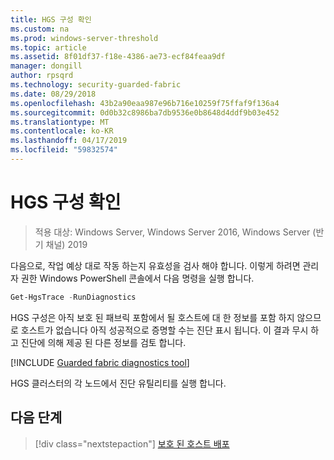 ```yaml
---
title: HGS 구성 확인
ms.custom: na
ms.prod: windows-server-threshold
ms.topic: article
ms.assetid: 8f01df37-f18e-4386-ae73-ecf84feaa9df
manager: dongill
author: rpsqrd
ms.technology: security-guarded-fabric
ms.date: 08/29/2018
ms.openlocfilehash: 43b2a90eaa987e96b716e10259f75ffaf9f136a4
ms.sourcegitcommit: 0d0b32c8986ba7db9536e0b8648d4ddf9b03e452
ms.translationtype: MT
ms.contentlocale: ko-KR
ms.lasthandoff: 04/17/2019
ms.locfileid: "59832574"
---
```

# <a name="verify-the-hgs-configuration"></a>HGS 구성 확인

>적용 대상: Windows Server, Windows Server 2016, Windows Server (반기 채널) 2019


다음으로, 작업 예상 대로 작동 하는지 유효성을 검사 해야 합니다. 이렇게 하려면 관리자 권한 Windows PowerShell 콘솔에서 다음 명령을 실행 합니다.

```powershell
Get-HgsTrace -RunDiagnostics
```

HGS 구성은 아직 보호 된 패브릭 포함에서 될 호스트에 대 한 정보를 포함 하지 않으므로 호스트가 없습니다 아직 성공적으로 증명할 수는 진단 표시 됩니다. 이 결과 무시 하 고 진단에 의해 제공 된 다른 정보를 검토 합니다.

[!INCLUDE [Guarded fabric diagnostics tool](../../../includes/guarded-fabric-diagnostics-tool.md)] 

<!-- When a link is available for an updated troubleshooting guide, add a sentence like the following and create a link to the troubleshooting guide:
If failures did occur, please review the remediation steps provided or see the Troubleshooting Guide.
-->

HGS 클러스터의 각 노드에서 진단 유틸리티를 실행 합니다.

## <a name="next-step"></a>다음 단계

>[!div class="nextstepaction"]
[보호 된 호스트 배포](guarded-fabric-configure-hgs-with-authorized-hyper-v-hosts.md)

